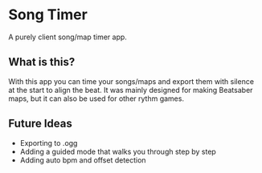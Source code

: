 # Song Timer
A purely client song/map timer app.

## What is this?
With this app you can time your songs/maps and export them with silence at the start to align the beat. It was mainly designed for making Beatsaber maps, but it can also be used for other rythm games.

## Future Ideas
* Exporting to .ogg
* Adding a guided mode that walks you through step by step
* Adding auto bpm and offset detection
